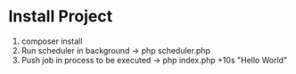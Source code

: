 # Install Project

1. composer install
2. Run scheduler in background -> php scheduler.php
3. Push job in process to be executed -> php index.php +10s "Hello World" 
